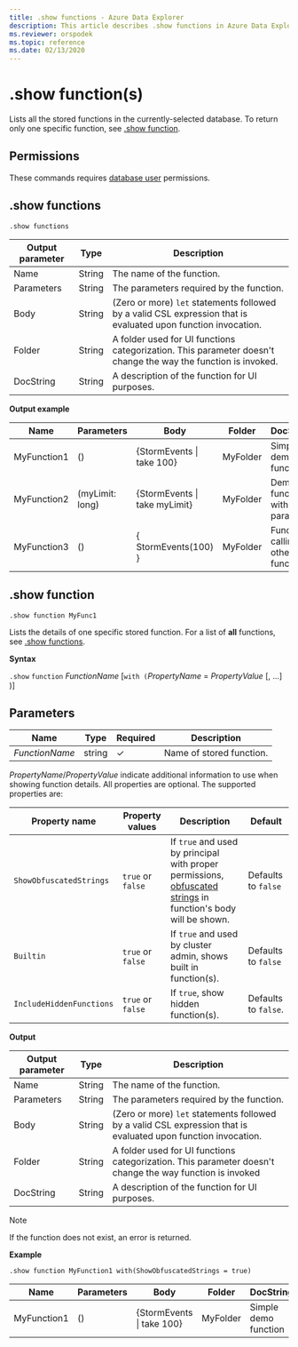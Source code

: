 ```yaml
---
title: .show functions - Azure Data Explorer
description: This article describes .show functions in Azure Data Explorer.
ms.reviewer: orspodek
ms.topic: reference
ms.date: 02/13/2020
---
```

# .show function(s)

Lists all the stored functions in the currently-selected database.
To return only one specific function, see [.show function](#show-function).

## Permissions

These commands requires [database user](../management/access-control/role-based-access-control.md) permissions.

## .show functions

```kusto
.show functions
```

|Output parameter |Type |Description
|---|---|--- 
|Name  |String |The name of the function. 
|Parameters  |String |The parameters required by the function.
|Body  |String |(Zero or more) `let` statements followed by a valid CSL expression that is evaluated upon function invocation.
|Folder|String|A folder used for UI functions categorization. This parameter doesn't change the way the function is invoked.
|DocString|String|A description of the function for UI purposes.
 
**Output example** 

|Name |Parameters|Body|Folder|DocString|
|---|---|---|---|---|
|MyFunction1 |() | {StormEvents &#124; take 100}|MyFolder|Simple demo function|
|MyFunction2 |(myLimit: long)| {StormEvents &#124; take myLimit}|MyFolder|Demo function with parameter|
|MyFunction3 |() | { StormEvents(100) }|MyFolder|Function calling other function|

## .show function

```kusto
.show function MyFunc1
```

Lists the details of one specific stored function. 
For a list of **all** functions, see [.show functions](#show-functions).

**Syntax**

`.show` `function` *FunctionName* [`with (`*PropertyName* = *PropertyValue* [, ...] )]

## Parameters

| Name | Type | Required | Description |
|--|--|--|--|
|*FunctionName* | string | &check; | Name of stored function.

 *PropertyName*/*PropertyValue* indicate additional information to use when showing function details. All properties are optional. The supported properties are:

| Property name | Property values | Description | Default |
|---|---|---|---|
|`ShowObfuscatedStrings` | `true` or `false`| If `true` and used by principal with proper permissions, [obfuscated strings](../query/scalar-data-types/string.md#obfuscated-string-literals) in function's body will be shown. | Defaults to `false`
|`Builtin` | `true` or `false` | If `true` and used by cluster admin, shows built in function(s). | Defaults to `false`
| `IncludeHiddenFunctions` | `true` or `false` | If `true`, show hidden function(s). | Defaults to `false`.

**Output**

|Output parameter |Type |Description
|---|---|--- 
|Name  |String |The name of the function. 
|Parameters  |String |The parameters required by the function.
|Body  |String |(Zero or more) `let` statements followed by a valid CSL expression that is evaluated upon function invocation.
|Folder|String|A folder used for UI functions categorization. This parameter doesn't change the way function is invoked
|DocString|String|A description of the function for UI purposes.
 
> [!NOTE]
> If the function does not exist, an error is returned.

**Example** 

```kusto
.show function MyFunction1 with(ShowObfuscatedStrings = true)
```

|Name |Parameters |Body|Folder|DocString
|---|---|---|---|---
|MyFunction1 |() | {StormEvents &#124; take 100}|MyFolder|Simple demo function
